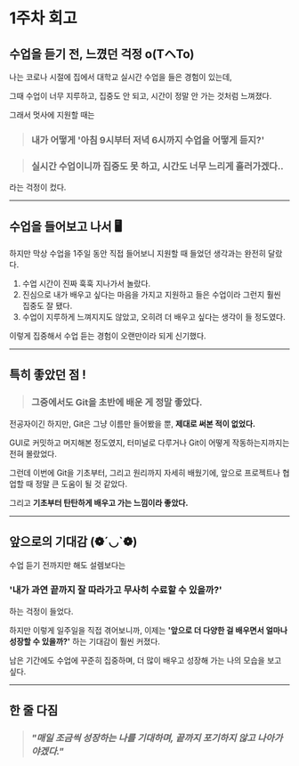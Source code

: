 # 1주차 회고

## 수업을 듣기 전, 느꼈던 걱정 o(TヘTo)

나는 코로나 시절에 집에서 대학교 실시간 수업을 들은 경험이 있는데,

그때 수업이 너무 지루하고, 집중도 안 되고, 시간이 정말 안 가는 것처럼 느껴졌다.

그래서 멋사에 지원할 때는

> ### 내가 어떻게 **'아침 9시부터 저녁 6시까지 수업을 어떻게 듣지?'**

> ### 실시간 수업이니까 **집중도 못 하고, 시간도 너무 느리게** 흘러가겠다..

라는 걱정이 컸다.

---

## 수업을 들어보고 나서 🖥️

하지만 막상 수업을 1주일 동안 직접 들어보니 지원할 때 들었던 생각과는 완전히 달랐다.

1. 수업 시간이 진짜 훅훅 지나가서 놀랐다.
2. 진심으로 내가 배우고 싶다는 마음을 가지고 지원하고 들은 수업이라 그런지 훨씬 집중도 잘 됐다.
3. 수업이 지루하게 느껴지지도 않았고, 오히려 더 배우고 싶다는 생각이 들 정도였다.

이렇게 집중해서 수업 듣는 경험이 오랜만이라 되게 신기했다.

---

## 특히 좋았던 점 !

> ### 그중에서도 **Git**을 초반에 배운 게 정말 좋았다.

전공자이긴 하지만, Git은 그냥 이름만 들어봤을 뿐, **제대로 써본 적이 없었다.**

GUI로 커밋하고 머지해본 정도였지, 터미널로 다루거나 Git이 어떻게 작동하는지까지는 전혀 몰랐었다.

그런데 이번에 Git을 기초부터, 그리고 원리까지 자세히 배웠기에, 앞으로 프로젝트나 협업할 때 정말 큰 도움이 될 것 같았다.

그리고 **기초부터 탄탄하게 배우고 가는 느낌이라 좋았다.**

---

## 앞으로의 기대감 (❁´◡`❁)

수업 듣기 전까지만 해도 설렘보다는

### **'내가 과연 끝까지 잘 따라가고 무사히 수료할 수 있을까?'**

하는 걱정이 들었다.

하지만 이렇게 일주일을 직접 겪어보니까, 이제는 **'앞으로 더 다양한 걸 배우면서 얼마나 성장할 수 있을까?'** 하는 기대감이 훨씬 커졌다.

남은 기간에도 수업에 꾸준히 집중하며, 더 많이 배우고 성장해 가는 나의 모습을 보고 싶다.

---

## 한 줄 다짐

> ### _"매일 조금씩 성장하는 나를 기대하며, 끝까지 포기하지 않고 나아가야겠다."_
